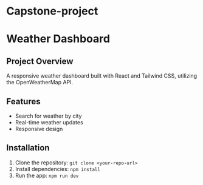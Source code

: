# Capstone-project
# Weather Dashboard

## Project Overview
A responsive weather dashboard built with React and Tailwind CSS, utilizing the OpenWeatherMap API.

## Features
- Search for weather by city
- Real-time weather updates
- Responsive design

## Installation
1. Clone the repository: `git clone <your-repo-url>`
2. Install dependencies: `npm install`
3. Run the app: `npm run dev`
